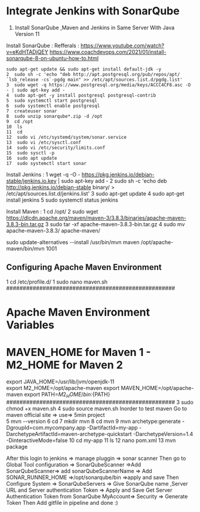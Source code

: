 # Integrate Jenkins with SonarQube 
1. Install SonarQube ,Maven and Jenkins in Same Server With Java Version 11

Install SonarQube :
     Refferals : https://www.youtube.com/watch?v=eKdHTADjQEY
 https://www.coachdevops.com/2021/01/install-sonarqube-8-on-ubuntu-how-to.html        
          
                     	  
    sudo apt-get update && sudo apt-get install default-jdk -y
    2  sudo sh -c 'echo "deb http://apt.postgresql.org/pub/repos/apt/ `lsb_release -cs`-pgdg main" >> /etc/apt/sources.list.d/pgdg.list'
    3  sudo wget -q https://www.postgresql.org/media/keys/ACCC4CF8.asc -O - | sudo apt-key add -
    4  sudo apt-get -y install postgresql postgresql-contrib
    5  sudo systemctl start postgresql
    6  sudo systemctl enable postgresql
    7  createuser sonar
    8  sudo unzip sonarqube*.zip -d /opt
    9  cd /opt
    10  ls
    11  cd
    12  sudo vi /etc/systemd/system/sonar.service
    13  sudo vi /etc/sysctl.conf
    14  sudo vi /etc/security/limits.conf
    15  sudo sysctl -p
    16  sudo apt update
    17  sudo systemctl start sonar
  
Install Jenkins :
   1 wget -q -O - https://pkg.jenkins.io/debian-stable/jenkins.io.key | sudo apt-key add -
   2 sudo sh -c 'echo deb http://pkg.jenkins.io/debian-stable binary/ > /etc/apt/sources.list.d/jenkins.list'
   3 sudo apt-get update
   4 sudo apt-get install jenkins
   5 sudo systemctl status jenkins

Install Maven :
   1 cd /opt/
   2 sudo wget https://dlcdn.apache.org/maven/maven-3/3.8.3/binaries/apache-maven-3.8.3-bin.tar.gz
   3 sudo tar -xf apache-maven-3.8.3-bin.tar.gz
   4 sudo mv apache-maven-3.8.3/ apache-maven/

sudo update-alternatives --install /usr/bin/mvn maven /opt/apache-maven/bin/mvn 1001

Configuring Apache Maven Environment
------------------

 1 cd /etc/profile.d/
 1 sudo nano maven.sh
###################################################
# Apache Maven Environment Variables
# MAVEN_HOME for Maven 1 - M2_HOME for Maven 2
export JAVA_HOME=/usr/lib/jvm/openjdk-11   
export M2_HOME=/opt/apache-maven
export MAVEN_HOME=/opt/apache-maven
export PATH=${M2_HOME}/bin:${PATH}
###################################################
3 sudo chmod +x maven.sh
4 sudo source maven.sh
Inorder to test maven 
Go to maven official site => use=> 5min project 	
 5 mvn --version
 6 cd
 7 mkdir mvn
 8 cd mvn
 9 mvn archetype:generate -DgroupId=com.mycompany.app -DartifactId=my-app -DarchetypeArtifactId=maven-archetype-quickstart -DarchetypeVersion=1.4 -DinteractiveMode=false
 10 cd my-app
 11 ls 
 12 nano pom.xml 
 13 mvn package
     
After this login to jenkins => manage pluggin => sonar scanner
    Then go to Global Tool configuration => SonarQubeScanner =>Add SonarQubeScanner=> add sonarQubeScannerName => Add SONAR_RUNNER_HOME =>/opt/sonarqube/bin =>apply and save
    Then Configure System => SonarQubeServers => Give SonarQube name ,Server URL and Server authentication Token => Apply and Save
    Get Server Authentication Token from SonarQube MyAccount=> Security => Generate Token
    Then Add gitfile in pipeline and done :)
    
     
  
   
